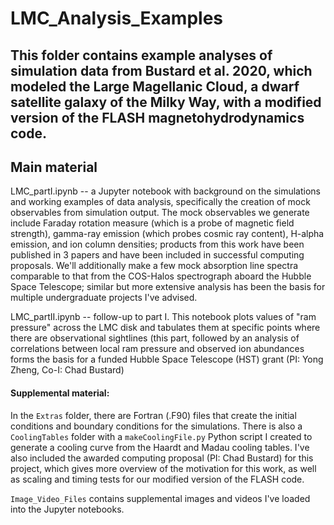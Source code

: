 # LMC_Analysis_Examples
## This folder contains example analyses of simulation data from Bustard et al. 2020, which modeled the Large Magellanic Cloud, a dwarf satellite galaxy of the Milky Way, with a modified version of the FLASH magnetohydrodynamics code.

## Main material
LMC_partI.ipynb -- a Jupyter notebook with background on the simulations and working examples of data analysis, specifically the creation of mock observables from simulation output. The mock observables we generate include Faraday rotation measure (which is a probe of magnetic field strength), gamma-ray emission (which probes cosmic ray content), H-alpha emission, and ion column densities; products from this work have been published in 3 papers and have been included in successful computing proposals. We'll additionally make a few mock absorption line spectra comparable to that from the COS-Halos spectrograph aboard the Hubble Space Telescope; similar but more extensive analysis has been the basis for multiple undergraduate projects I've advised. 

LMC_partII.ipynb -- follow-up to part I. This notebook plots values of "ram pressure" across the LMC disk and tabulates them at specific points where there are observational sightlines (this part, followed by an analysis of correlations between local ram pressure and observed ion abundances forms the basis for a funded Hubble Space Telescope (HST) grant (PI: Yong Zheng, Co-I: Chad Bustard)

#### Supplemental material:
In the `Extras` folder, there are Fortran (.F90) files that create the initial conditions and boundary conditions for the simulations. There is also a `CoolingTables` folder with a `makeCoolingFile.py` Python script I created to generate a cooling curve from the Haardt and Madau cooling tables. I've also included the awarded computing proposal (PI: Chad Bustard) for this project, which gives more overview of the motivation for this work, as well as scaling and timing tests for our modified version of the FLASH code.

`Image_Video_Files` contains supplemental images and videos I've loaded into the Jupyter notebooks. 
